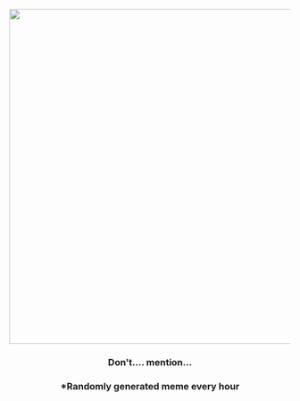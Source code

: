 <p align="center">
        <img src="https://i.redd.it/5nuunsa3es191.jpg" width="600" height="600">
        </p>
        <h3 align="center">Don't.... mention...</h3>
        <h3 align="center">*Randomly generated meme every hour</h3>
    